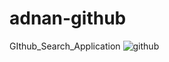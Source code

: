 # adnan-github
GIthub_Search_Application
![github](https://github.com/adnanansari8173/adnan-github/assets/99385072/de3dbce4-3044-4ac6-af32-3d1e0c3ae65b)
